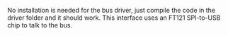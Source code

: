 No installation is needed for the bus driver, just compile the code in the driver folder and it should work. This interface uses an FT121 SPI-to-USB chip to talk to the bus.
